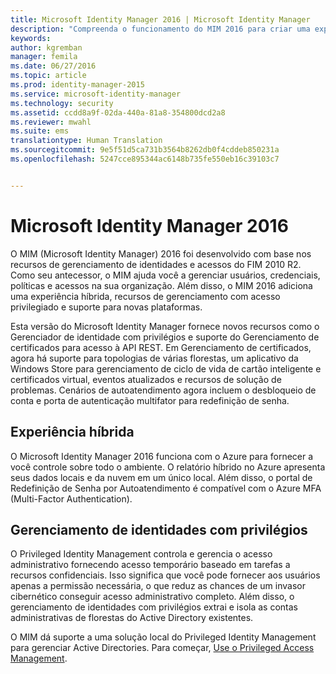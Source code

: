 ```yaml
---
title: Microsoft Identity Manager 2016 | Microsoft Identity Manager
description: "Compreenda o funcionamento do MIM 2016 para criar uma experiência de gerenciamento de identidade mais segura e mais conveniente na nuvem e local."
keywords: 
author: kgremban
manager: femila
ms.date: 06/27/2016
ms.topic: article
ms.prod: identity-manager-2015
ms.service: microsoft-identity-manager
ms.technology: security
ms.assetid: ccdd8a9f-02da-440a-81a8-354800dcd2a8
ms.reviewer: mwahl
ms.suite: ems
translationtype: Human Translation
ms.sourcegitcommit: 9e5f51d5ca731b3564b8262db0f4cddeb850231a
ms.openlocfilehash: 5247cce895344ac6148b735fe550eb16c39103c7


---
```


# Microsoft Identity Manager 2016
O MIM (Microsoft Identity Manager) 2016 foi desenvolvido com base nos recursos de gerenciamento de identidades e acessos do FIM 2010 R2. Como seu antecessor, o MIM ajuda você a gerenciar usuários, credenciais, políticas e acessos na sua organização.  Além disso, o MIM 2016 adiciona uma experiência híbrida, recursos de gerenciamento com acesso privilegiado e suporte para novas plataformas.

Esta versão do Microsoft Identity Manager fornece novos recursos como o Gerenciador de identidade com privilégios e suporte do Gerenciamento de certificados para acesso à API REST. Em Gerenciamento de certificados, agora há suporte para topologias de várias florestas, um aplicativo da Windows Store para gerenciamento de ciclo de vida de cartão inteligente e certificados virtual, eventos atualizados e recursos de solução de problemas. Cenários de autoatendimento agora incluem o desbloqueio de conta e porta de autenticação multifator para redefinição de senha.

## Experiência híbrida
O Microsoft Identity Manager 2016 funciona com o Azure para fornecer a você controle sobre todo o ambiente. O relatório híbrido no Azure apresenta seus dados locais e da nuvem em um único local. Além disso, o portal de Redefinição de Senha por Autoatendimento é compatível com o Azure MFA (Multi-Factor Authentication).

## Gerenciamento de identidades com privilégios
O Privileged Identity Management controla e gerencia o acesso administrativo fornecendo acesso temporário baseado em tarefas a recursos confidenciais. Isso significa que você pode fornecer aos usuários apenas a permissão necessária, o que reduz as chances de um invasor cibernético conseguir acesso administrativo completo. Além disso, o gerenciamento de identidades com privilégios extrai e isola as contas administrativas de florestas do Active Directory existentes.

O MIM dá suporte a uma solução local do Privileged Identity Management para gerenciar Active Directories. Para começar, [Use o Privileged Access Management](/microsoft-identity-manager/pam/privileged-identity-management-for-active-directory-domain-services).



<!--HONumber=Jul16_HO3-->


